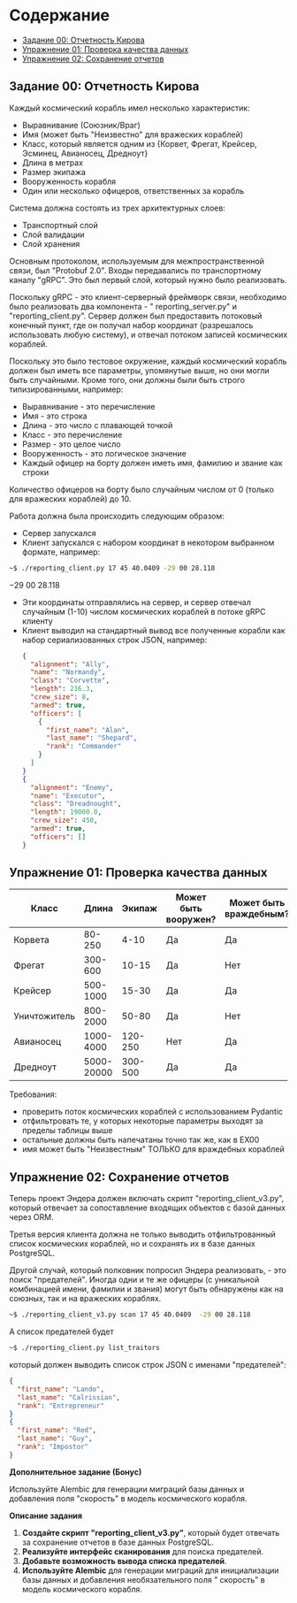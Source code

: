 # Содержание

- [Задание 00: Отчетность Кирова](#задание-00-отчетность-кирова)
- [Упражнение 01: Проверка качества данных](#упражнение-01-проверка-качества-данных)
- [Упражнение 02: Сохранение отчетов](#упражнение-02-сохранение-отчетов)

## Задание 00: Отчетность Кирова

Каждый космический корабль имел несколько характеристик:

* Выравнивание (Союзник/Враг)
* Имя (может быть "Неизвестно" для вражеских кораблей)
* Класс, который является одним из {Корвет, Фрегат, Крейсер, Эсминец, Авианосец, Дредноут}
* Длина в метрах
* Размер экипажа
* Вооруженность корабля
* Один или несколько офицеров, ответственных за корабль

Система должна состоять из трех архитектурных слоев:

* Транспортный слой
* Слой валидации
* Слой хранения

Основным протоколом, используемым для межпространственной связи, был "Protobuf 2.0". Входы передавались по транспортному
каналу "gRPC". Это был первый слой, который нужно было реализовать.

Поскольку gRPC - это клиент-серверный фреймворк связи, необходимо было реализовать два компонента - "
reporting_server.py" и "reporting_client.py". Сервер должен был предоставить потоковый конечный пункт, где он получал
набор координат (разрешалось использовать любую систему), и отвечал потоком записей космических кораблей.

Поскольку это было тестовое окружение, каждый космический корабль должен был иметь все параметры, упомянутые выше, но
они могли быть случайными. Кроме того, они должны были быть строго типизированными, например:

* Выравнивание - это перечисление
* Имя - это строка
* Длина - это число с плавающей точкой
* Класс - это перечисление
* Размер - это целое число
* Вооруженность - это логическое значение
* Каждый офицер на борту должен иметь имя, фамилию и звание как строки

Количество офицеров на борту было случайным числом от 0 (только для вражеских кораблей) до 10.

Работа должна была происходить следующим образом:

* Сервер запускался
* Клиент запускался с набором координат в некотором выбранном формате, например:

 ``` bash
~$ ./reporting_client.py 17 45 40.0409 -29 00 28.118
```

−29 00 28.118

* Эти координаты отправлялись на сервер, и сервер отвечал случайным (1-10) числом космических кораблей в потоке gRPC
  клиенту
* Клиент выводил на стандартный вывод все полученные корабли как набор сериализованных строк JSON, например:
  ``` json
  {
    "alignment": "Ally",
    "name": "Normandy",
    "class": "Corvette",
    "length": 216.3,
    "crew_size": 8,
    "armed": true,
    "officers": [
      {
        "first_name": "Alan",
        "last_name": "Shepard",
        "rank": "Commander"
      }
    ]
  }
  {
    "alignment": "Enemy",
    "name": "Executor",
    "class": "Dreadnought",
    "length": 19000.0,
    "crew_size": 450,
    "armed": true,
    "officers": []
  }
   ```

## Упражнение 01: Проверка качества данных

| Класс        | Длина      | Экипаж  | Может быть вооружен? | Может быть враждебным? |
|--------------|------------|---------|----------------------|------------------------|
| Корвета      | 80-250     | 4-10    | Да                   | Да                     |
| Фрегат       | 300-600    | 10-15   | Да                   | Нет                    |
| Крейсер      | 500-1000   | 15-30   | Да                   | Да                     |
| Уничтожитель | 800-2000   | 50-80   | Да                   | Нет                    |
| Авианосец    | 1000-4000  | 120-250 | Нет                  | Да                     |
| Дредноут     | 5000-20000 | 300-500 | Да                   | Да                     |

Требования:

- проверить поток космических кораблей с использованием Pydantic
- отфильтровать те, у которых некоторые параметры выходят за пределы таблицы выше
- остальные должны быть напечатаны точно так же, как в EX00
- имя может быть "Неизвестным" ТОЛЬКО для враждебных кораблей

## Упражнение 02: Сохранение отчетов

Теперь проект Эндера должен включать скрипт "reporting_client_v3.py", который отвечает за сопоставление входящих
объектов с базой данных через ORM.

Третья версия клиента должна не только выводить отфильтрованный список космических кораблей, но и сохранять их в базе
данных PostgreSQL.

Другой случай, который полковник попросил Эндера реализовать, - это поиск "предателей". Иногда одни и те же офицеры (с
уникальной комбинацией имени, фамилии и звания) могут быть обнаружены как на союзных, так и на вражеских кораблях.

```bash
~$ ./reporting_client_v3.py scan 17 45 40.0409  -29 00 28.118
```

А список предателей будет

```bash
~$ ./reporting_client.py list_traitors
```

который должен выводить список строк JSON с именами "предателей":

```json
{
  "first_name": "Lando",
  "last_name": "Calrissian",
  "rank": "Entrepreneur"
}
{
  "first_name": "Red",
  "last_name": "Guy",
  "rank": "Impostor"
}
```

**Дополнительное задание (Бонус)**

Используйте Alembic для генерации миграций базы данных и добавления поля "скорость" в модель космического корабля.

**Описание задания**

1. **Создайте скрипт "reporting_client_v3.py"**, который будет отвечать за сохранение отчетов в базе данных PostgreSQL.
2. **Реализуйте интерфейс сканирования** для поиска предателей.
3. **Добавьте возможность вывода списка предателей**.
4. **Используйте Alembic** для генерации миграций для инициализации базы данных и добавления необязательного поля "
   скорость" в модель космического корабля.
